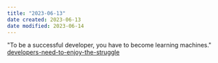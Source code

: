 ```yaml
---
title: "2023-06-13"
date created: 2023-06-13
date modified: 2023-06-14
---
```

"To be a successful developer, you have to become learning machines." [developers-need-to-enjoy-the-struggle](https://itnext.io/developers-need-to-enjoy-the-struggle-180236cb8ca8)